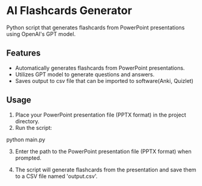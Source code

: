 # AI Flashcards Generator

Python script that generates flashcards from PowerPoint presentations using OpenAI's GPT model.

## Features

- Automatically generates flashcards from PowerPoint presentations.
- Utilizes GPT model to generate questions and answers. 
- Saves output to csv file that can be imported to software(Anki, Quizlet)

## Usage

1. Place your PowerPoint presentation file (PPTX format) in the project directory.
2. Run the script:

python main.py

3. Enter the path to the PowerPoint presentation file (PPTX format) when prompted.

4. The script will generate flashcards from the presentation and save them to a CSV file named 'output.csv'.



